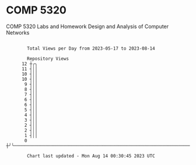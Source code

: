 # COMP 5320
COMP 5320 Labs and Homework 
Design and Analysis of Computer Networks

```

        Total Views per Day from 2023-05-17 to 2023-08-14

        Repository Views
      12 ┼╭╮
      11 ┤││
      10 ┤││
      10 ┤││
       9 ┤││
       8 ┤││
       7 ┤││
       6 ┤││
       6 ┤││
       5 ┤││
       4 ┤││
       3 ┤││
       2 ┤││
       2 ┤││
       1 ┤││
       0 ┼╯╰───────────────────────────────────────────────────────────────────────────────────────

        Chart last updated - Mon Aug 14 00:30:45 2023 UTC
        
```
